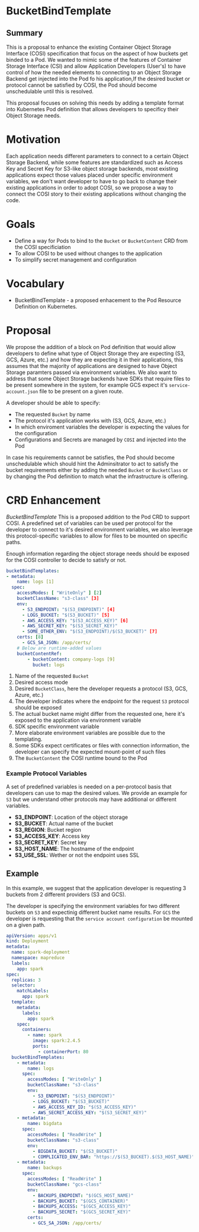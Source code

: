 # BucketBindTemplate

## Summary
This is a proposal to enhance the existing Container Object Storage Interface (COSI) specification that focus on the aspect of how buckets get binded to a Pod. We wanted to mimic some of the features of Container Storage Interface (CSI) and allow Application Developers (User's) to have control of how the needed elements to connecting to an Object Storage Backend get injected into the Pod fo his application,If the desired bucket or protocol cannot be satisfied by COSI, the Pod should become unschedulable until this is resolved. 

This proposal focuses on solving this needs by adding a template format into Kubernetes Pod definition that allows developers to specificy their Object Storage needs.

# Motivation
Each application needs different parameters to connect to a certain Object Storage Backend, while some features are standardized such as Access Key and Secret Key for S3-like object storage backends, most existing applications expect those values placed under specific environment variables, we don't want developer to have to go back to change their existing applications in order to adopt COSI, so we propose a way to connect the COSI story to their existing applications without changing the code.

# Goals
 * Define a way for Pods to bind to the `Bucket` or `BucketContent` CRD from the COSI specificiation
 * To allow COSI to be used without changes to the application
 * To simplify secret management and configuration
 
# Vocabulary
 * BucketBindTemplate - a proposed enhacement to the Pod Resource Definition on Kubernetes.
 
 # Proposal
 We propose the addition of a block on Pod definition that would allow developers to define what type of Object Storage they are expecting (S3, GCS, Azure, etc.) and how they are expecting it in their applications, this assumes that the majority of applications are designed to have Object Storage paramters passed via environment variables. We also want to address that some Object Storage backends have SDKs that require files to be present somewhere in the system, for example GCS expect it's `service-account.json` file to be present on a given route.
 
 A developer should be able to specify:
 * The requested `Bucket` by name
 * The protocol it's application works with (S3, GCS, Azure, etc.) 
 * In which enviroment variables the developer is expecting the values for the configuration
 * Configurations and Secrets are managed by `COSI` and injected into the Pod
 
In case his requirements cannot be satisfies, the Pod should become unschedulable which should hint the Adminsitrator to act to satisfy the bucket requirements either by adding the needed `Bucket` or `BucketClass` or by changing the Pod definition to match what the infrastructure is offering.
 
# CRD Enhancement
*BucketBindTemplate*
This is a proposed addition to the Pod CRD to support COSI. A predefined set of variables can be used per protocol for the developer to connect to it's desired environment variables, we also leverage this protocol-specific variables to allow for files to be mounted on specific paths.

Enough information regarding the object storage needs should be exposed for the COSI controller to decide to satisfy or not.

```yaml
bucketBindTemplates:
- metadata:
    name: logs [1]
  spec:
    accessModes: [ "WriteOnly" ] [2]
    bucketClassName: "s3-class" [3]
    env:
      - S3_ENDPOINT: "$(S3_ENDPOINT)" [4]
      - LOGS_BUCKET: "$(S3_BUCKET)" [5]
      - AWS_ACCESS_KEY: "$(S3_ACCESS_KEY)" [6]
      - AWS_SECRET_KEY: "$(S3_SECRET_KEY)" 
      - SOME_OTHER_ENV: "$(S3_ENDPOINT)/$(S3_BUCKET)" [7]
    certs: [8]
      - GCS_SA_JSON: /app/certs/
    # Below are runtime-added values
    bucketContentRef:
        - bucketContent: company-logs [9]
          bucket: logs
```
1. Name of the requested `Bucket`
2. Desired access mode
3. Desired `BucketClass`, here the developer requests a protocol (S3, GCS, Azure, etc.)
4. The developer indicates where the endpoint for the request `S3` protocol should be exposed
5. The actual bucket name might differ from the requested one, here it's exposed to the application via environment variable
6. SDK specific environment variable 
7. More elaborate environment variables are possible due to the templating.
8. Some SDKs expect certificates or files with connection information, the developer can specify the expected mount-point of such files
9. The `BucketContent` the COSI runtime bound to the Pod

### Example Protocol Variables
A set of predefined variables is needed on a per-protocol basis that developers can use to map the desired values. We provide an example for `S3` but we understand other protocols may have additional or different variables.
* **S3_ENDPOINT**: Location of the object storage
* **S3_BUCKET**: Actual name of the bucket
* **S3_REGION**: Bucket region
* **S3_ACCESS_KEY**: Access key 
* **S3_SECRET_KEY**: Secret key
* **S3_HOST_NAME**: The hostname of the endpoint
* **S3_USE_SSL**: Wether or not the endpoint uses SSL


## Example
In this example, we suggest that the application developer is requesting 3 buckets from 2 different providers (S3 and GCS).

The developer is specifying the environment variables for two different buckets on `S3` and expectinig different bucket name results. For `GCS` the developer is requesting that the `service account configuration` be mounted on a given path. 
```yaml
apiVersion: apps/v1
kind: Deployment
metadata:
  name: spark-deployment
  namespace: mapreduce
  labels:
    app: spark
spec:
  replicas: 3
  selector:
    matchLabels:
      app: spark
  template:
    metadata:
      labels:
        app: spark
    spec:
      containers:
        - name: spark
          image: spark:2.4.5
          ports:
            - containerPort: 80
  bucketBindTemplates:
    - metadata:
        name: logs
      spec:
        accessModes: [ "WriteOnly" ]
        bucketClassName: "s3-class"
        env:
          - S3_ENDPOINT: "$(S3_ENDPOINT)"
          - LOGS_BUCKET: "$(S3_BUCKET)"
          - AWS_ACCESS_KEY_ID: "$(S3_ACCESS_KEY)"
          - AWS_SECRET_ACCESS_KEY: "$(S3_SECRET_KEY)"
    - metadata:
        name: bigdata
      spec:
        accessModes: [ "ReadWrite" ]
        bucketClassName: "s3-class"
        env:
          - BIGDATA_BUCKET: "$(S3_BUCKET)"
          - COMPLICATED_ENV_BAR: "https://$(S3_BUCKET).$(S3_HOST_NAME)"
    - metadata:
        name: backups
      spec:
        accessModes: [ "ReadWrite" ]
        bucketClassName: "gcs-class"
        env:
          - BACKUPS_ENDPOINT: "$(GCS_HOST_NAME)"
          - BACKUPS_BUCKET: "$(GCS_CONTAINER)"
          - BACKUPS_ACCESS: "$(GCS_ACCESS_KEY)"
          - BACKUPS_SECRET: "$(GCS_SECRET_KEY)"
        certs:
          - GCS_SA_JSON: /app/certs/
```
